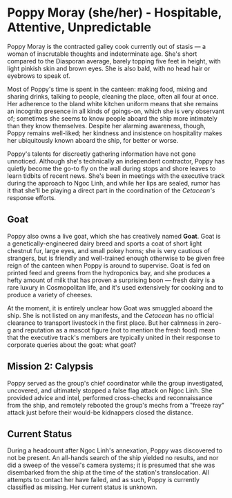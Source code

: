 # Poppy Moray (she/her) - Hospitable, Attentive, Unpredictable

Poppy Moray is the contracted galley cook currently out of stasis — a woman of inscrutable thoughts and indeterminate age. She's short compared to the Diasporan average, barely topping five feet in height, with light pinkish skin and brown eyes. She is also bald, with no head hair or eyebrows to speak of.

Most of Poppy's time is spent in the canteen: making food, mixing and sharing drinks, talking to people, cleaning the place, often all four at once. Her adherence to the bland white kitchen uniform means that she remains an incognito presence in all kinds of goings-on, which she is very observant of; sometimes she seems to know people aboard the ship more intimately than they know themselves. Despite her alarming awareness, though, Poppy remains well-liked; her kindness and insistence on hospitality makes her ubiquitously known aboard the ship, for better or worse.

Poppy's talents for discreetly gathering information have not gone unnoticed. Although she's technically an independent contractor, Poppy has quietly become the go-to fly on the wall during stops and shore leaves to learn tidbits of recent news. She's been in meetings with the executive track during the approach to Ngoc Linh, and while her lips are sealed, rumor has it that she'll be playing a direct part in the coordination of the *Cetacean's* response efforts.

## Goat

Poppy also owns a live goat, which she has creatively named **Goat**. Goat is a genetically-engineered dairy breed and sports a coat of short light chestnut fur, large eyes, and small pokey horns; she is very cautious of strangers, but is friendly and well-trained enough otherwise to be given free reign of the canteen when Poppy is around to supervise. Goat is fed on printed feed and greens from the hydroponics bay, and she produces a hefty amount of milk that has proven a surprising boon — fresh dairy is a rare luxury in Cosmopolitan life, and it's used extensively for cooking and to produce a variety of cheeses.

At the moment, it is entirely unclear how Goat was smuggled aboard the ship. She is not listed on any manifests, and the *Cetacean* has no official clearance to transport livestock in the first place. But her calmness in zero-g and reputation as a mascot figure (not to mention the fresh food) mean that the executive track's members are typically united in their response to corporate queries about the goat: what goat?

## Mission 2: Calypsis

Poppy served as the group's chief coordinator while the group investigated, uncovered, and ultimately stopped a false flag attack on Ngoc Linh. She provided advice and intel, performed cross-checks and reconnaissance from the ship, and remotely rebooted the group's mechs from a "freeze ray" attack just before their would-be kidnappers closed the distance.

## Current Status

During a headcount after Ngoc Linh's annexation, Poppy was discovered to not be present. An all-hands search of the ship yielded no results, and nor did a sweep of the vessel's camera systems; it is presumed that she was disembarked from the ship at the time of the station's translocation. All attempts to contact her have failed, and as such, Poppy is currently classified as missing. Her current status is unknown.

